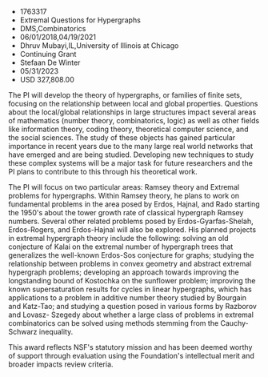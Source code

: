 
* 1763317
* Extremal Questions for Hypergraphs
* DMS,Combinatorics
* 06/01/2018,04/19/2021
* Dhruv Mubayi,IL,University of Illinois at Chicago
* Continuing Grant
* Stefaan De Winter
* 05/31/2023
* USD 327,808.00

The PI will develop the theory of hypergraphs, or families of finite sets,
focusing on the relationship between local and global properties. Questions
about the local/global relationships in large structures impact several areas of
mathematics (number theory, combinatorics, logic) as well as other fields like
information theory, coding theory, theoretical computer science, and the social
sciences. The study of these objects has gained particular importance in recent
years due to the many large real world networks that have emerged and are being
studied. Developing new techniques to study these complex systems will be a
major task for future researchers and the PI plans to contribute to this through
his theoretical work.

The PI will focus on two particular areas: Ramsey theory and Extremal problems
for hypergraphs. Within Ramsey theory, he plans to work on fundamental problems
in the area posed by Erdos, Hajnal, and Rado starting the 1950's about the tower
growth rate of classical hypergraph Ramsey numbers. Several other related
problems posed by Erdos-Gyarfas-Shelah, Erdos-Rogers, and Erdos-Hajnal will also
be explored. His planned projects in extremal hypergraph theory include the
following: solving an old conjecture of Kalai on the extremal number of
hypergraph trees that generalizes the well-known Erdos-Sos conjecture for
graphs; studying the relationship between problems in convex geometry and
abstract extremal hypergraph problems; developing an approach towards improving
the longstanding bound of Kostochka on the sunflower problem; improving the
known supersaturation results for cycles in linear hypergraphs, which has
applications to a problem in additive number theory studied by Bourgain and
Katz-Tao; and studying a question posed in various forms by Razborov and Lovasz-
Szegedy about whether a large class of problems in extremal combinatorics can be
solved using methods stemming from the Cauchy-Schwarz inequality.

This award reflects NSF's statutory mission and has been deemed worthy of
support through evaluation using the Foundation's intellectual merit and broader
impacts review criteria.
